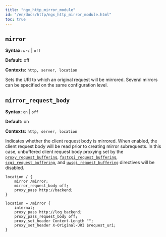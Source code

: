 ```yaml
---
title: "ngx_http_mirror_module"
id: "/en/docs/http/ngx_http_mirror_module.html"
toc: true
---
```


## `mirror`

**Syntax:** *`uri`* | `off`

**Default:** off

**Contexts:** `http, server, location`

Sets the URI to which an original request will be mirrored.
Several mirrors can be specified on the same configuration level.

## `mirror_request_body`

**Syntax:** `on` | `off`

**Default:** on

**Contexts:** `http, server, location`

Indicates whether the client request body is mirrored.
When enabled, the client request body will be read
prior to creating mirror subrequests.
In this case, unbuffered client request body proxying
set by the
[`proxy_request_buffering`](https://nginx.org/en/docs/http/ngx_http_proxy_module.html#proxy_request_buffering),
[`fastcgi_request_buffering`](https://nginx.org/en/docs/http/ngx_http_fastcgi_module.html#fastcgi_request_buffering),
[`scgi_request_buffering`](https://nginx.org/en/docs/http/ngx_http_scgi_module.html#scgi_request_buffering),
and
[`uwsgi_request_buffering`](https://nginx.org/en/docs/http/ngx_http_uwsgi_module.html#uwsgi_request_buffering)
directives will be disabled.
```
location / {
    mirror /mirror;
    mirror_request_body off;
    proxy_pass http://backend;
}

location = /mirror {
    internal;
    proxy_pass http://log_backend;
    proxy_pass_request_body off;
    proxy_set_header Content-Length "";
    proxy_set_header X-Original-URI $request_uri;
}
```

